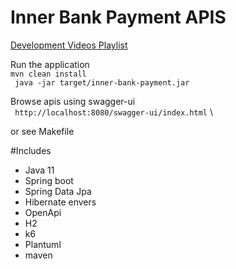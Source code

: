 # Inner Bank Payment APIS

[Development Videos Playlist](https://www.youtube.com/playlist?list=PL6K5GBNxirBydc1H4GNGIP-Bm0U_fQBhP)

Run the application\
``mvn clean install``\
`` java -jar target/inner-bank-payment.jar``

Browse apis using swagger-ui \
`` http://localhost:8080/swagger-ui/index.html`` \

or see Makefile

#Includes
- Java 11
- Spring boot
- Spring Data Jpa
- Hibernate envers
- OpenApi
- H2
- k6
- Plantuml
- maven

